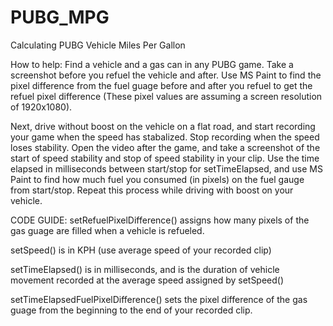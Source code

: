 # PUBG_MPG
Calculating PUBG Vehicle Miles Per Gallon

How to help:
Find a vehicle and a gas can in any PUBG game. Take a screenshot before you refuel the vehicle and after. Use MS Paint to find the pixel difference from the fuel guage before and after you refuel to get the refuel pixel difference (These pixel values are assuming a screen resolution of 1920x1080).

Next, drive without boost on the vehicle on a flat road, and start recording your game when the speed has stabalized. Stop recording when the speed loses stability. Open the video after the game, and take a screenshot of the start of speed stability and stop of speed stability in your clip. Use the time elapsed in milliseconds between start/stop for setTimeElapsed, and use MS Paint to find how much fuel you consumed (in pixels) on the fuel gauge from start/stop. Repeat this process while driving with boost on your vehicle.


CODE GUIDE:
setRefuelPixelDifference() assigns how many pixels of the gas guage are filled when a vehicle is refueled.

setSpeed() is in KPH (use average speed of your recorded clip)

setTimeElapsed() is in milliseconds, and is the duration of vehicle movement recorded at the average speed assigned by setSpeed()

setTimeElapsedFuelPixelDifference() sets the pixel difference of the gas guage from the beginning to the end of your recorded clip.
